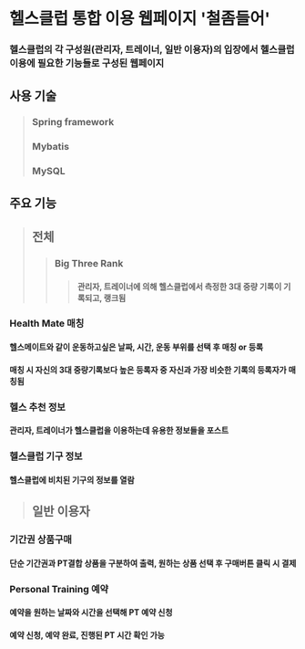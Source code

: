 # 헬스클럽 통합 이용 웹페이지 '철좀들어'
### 헬스클럽의 각 구성원(관리자, 트레이너, 일반 이용자)의 입장에서 헬스클럽 이용에 필요한 기능들로 구성된 웹페이지

## 사용 기술
> ### Spring framework
> ### Mybatis
> ### MySQL

## 주요 기능
> ## 전체
> > ### Big Three Rank
> > >#### 관리자, 트레이너에 의해 헬스클럽에서 측정한 3대 중량 기록이 기록되고, 랭크됨

### Health Mate 매칭
#### 헬스메이트와 같이 운동하고싶은 날짜, 시간, 운동 부위를 선택 후 매칭 or 등록
#### 매칭 시 자신의 3대 중량기록보다 높은 등록자 중 자신과 가장 비슷한 기록의 등록자가 매칭됨

### 헬스 추천 정보
#### 관리자, 트레이너가 헬스클럽을 이용하는데 유용한 정보들을 포스트

### 헬스클럽 기구 정보
#### 헬스클럽에 비치된 기구의 정보를 열람

> ## 일반 이용자
### 기간권 상품구매
#### 단순 기간권과 PT결합 상품을 구분하여 출력, 원하는 상품 선택 후 구매버튼 클릭 시 결제

### Personal Training 예약
#### 예약을 원하는 날짜와 시간을 선택해 PT 예약 신청
#### 예약 신청, 예약 완료, 진행된 PT 시간 확인 가능
